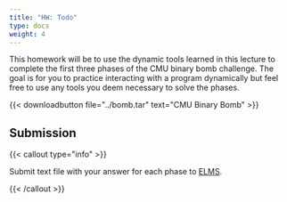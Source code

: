```yaml
---
title: "HW: Todo"
type: docs
weight: 4
---
```


This homework will be to use the dynamic tools learned in this lecture
to complete the first three phases of the CMU binary bomb challenge. The
goal is for you to practice interacting with a program dynamically but
feel free to use any tools you deem necessary to solve the phases.

{{< downloadbutton file="../bomb.tar" text="CMU Binary Bomb" >}}

## Submission

{{< callout type="info" >}}

Submit text file with your answer for each phase to
[ELMS](https://umd.instructure.com/courses/1374508/assignments).

{{< /callout >}}
